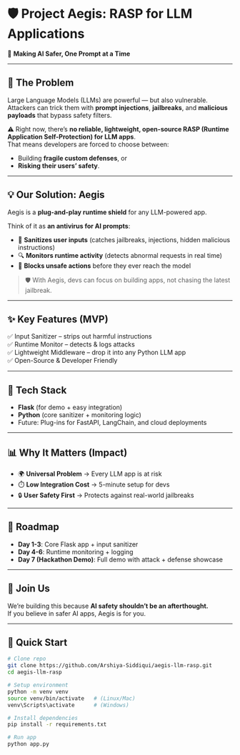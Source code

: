 # 🛡️ Project Aegis: RASP for LLM Applications  

🚀 **Making AI Safer, One Prompt at a Time**  

---

## 🎯 The Problem  
Large Language Models (LLMs) are powerful — but also vulnerable.  
Attackers can trick them with **prompt injections**, **jailbreaks**, and **malicious payloads** that bypass safety filters.  

⚠️ Right now, there’s **no reliable, lightweight, open-source RASP (Runtime Application Self-Protection) for LLM apps**.  
That means developers are forced to choose between:  
- Building **fragile custom defenses**, or  
- **Risking their users’ safety**.  

---

## 💡 Our Solution: Aegis  
Aegis is a **plug-and-play runtime shield** for any LLM-powered app.  

Think of it as **an antivirus for AI prompts**:  
- 🧹 **Sanitizes user inputs** (catches jailbreaks, injections, hidden malicious instructions)  
- 🔍 **Monitors runtime activity** (detects abnormal requests in real time)  
- 🚫 **Blocks unsafe actions** before they ever reach the model  

> 🛡️ With Aegis, devs can focus on building apps, not chasing the latest jailbreak.  

---

## ✨ Key Features (MVP)  
✅ Input Sanitizer – strips out harmful instructions  
✅ Runtime Monitor – detects & logs attacks  
✅ Lightweight Middleware – drop it into any Python LLM app  
✅ Open-Source & Developer Friendly  

---

## 🔧 Tech Stack  
- **Flask** (for demo + easy integration)  
- **Python** (core sanitizer + monitoring logic)  
- Future: Plug-ins for FastAPI, LangChain, and cloud deployments  

---

## 📊 Why It Matters (Impact)  
- 🌍 **Universal Problem** → Every LLM app is at risk  
- ⏱️ **Low Integration Cost** → 5-minute setup for devs  
- 🔒 **User Safety First** → Protects against real-world jailbreaks  

---

## 🚀 Roadmap  
- **Day 1-3**: Core Flask app + input sanitizer  
- **Day 4-6**: Runtime monitoring + logging  
- **Day 7 (Hackathon Demo)**: Full demo with attack + defense showcase  

---

## 🤝 Join Us  
We’re building this because **AI safety shouldn’t be an afterthought.**  
If you believe in safer AI apps, Aegis is for you.  

---

## 🧪 Quick Start  

```bash
# Clone repo
git clone https://github.com/Arshiya-Siddiqui/aegis-llm-rasp.git
cd aegis-llm-rasp

# Setup environment
python -m venv venv
source venv/bin/activate   # (Linux/Mac)
venv\Scripts\activate      # (Windows)

# Install dependencies
pip install -r requirements.txt

# Run app
python app.py
